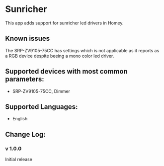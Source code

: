 # Sunricher
This app adds support for sunricher led drivers in Homey.

## Known issues
The SRP-ZV9105-75CC has settings which is not applicable as it reports as a RGB device despite beeing a mono color led driver.

## Supported devices with most common parameters:
* SRP-ZV9105-75CC, Dimmer

## Supported Languages:
* English

## Change Log:

### v 1.0.0
Initial release
